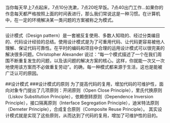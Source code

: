 当你每天早上7点起床，7点10分洗漱，7点20吃早饭。7点40出门工作...如果你的作息每天都严格按照上面的时间表进行，那么我们常说这是一种习惯。在计算机中，在一定的环境解决某一类问题的方案被称之为模式。


----------
设计模式（Design pattern）是一套被反复使用、多数人知晓的、经过分类编目的、代码设计经验的总结。使用设计模式是为了可重用代码、让代码更容易被他人理解、保证代码可靠性。在平时的编码和项目中合理的运用设计模式可以很完美的解决很多问题。Christopher Alexander 说过：“每一个模式描述了一个在我们周围不断重复发生的问题，以及该问题的解决方案的核心。这样，你就能一次又一次地使用该方案而不必做重复劳动”。的确，每一种模式都来源于生活，这也是能被广泛认可的原因。

##设计模式
###设计模式的原则
为了提高代码的复用，增加代码的可维护性，面向对象专门提出了几项原则：开闭原则（Open Close Principle），里氏代换原则（Liskov Substitution Principle），依赖倒转原则（Dependence Inversion Principle），接口隔离原则（Interface Segregation Principle），迪米特法原则（Demeter Principle），合成复合原则（Composite Reuse Principle）。
其实设计模式就是实现了这些原则，从而达到了代码的复用，增加了可维护性的目的。

